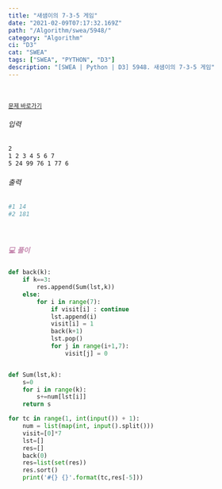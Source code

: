 ```yaml
---
title: "새샘이의 7-3-5 게임"
date: "2021-02-09T07:17:32.169Z"
path: "/Algorithm/swea/5948/"
category: "Algorithm"
ci: "D3"
cat: "SWEA"
tags: ["SWEA", "PYTHON", "D3"]
description: "[SWEA | Python | D3] 5948. 새샘이의 7-3-5 게임"
---
```


<br />

<a href="https://swexpertacademy.com/main/code/problem/problemDetail.do?problemLevel=3&contestProbId=AWZ2IErKCwUDFAUQ&categoryId=AWZ2IErKCwUDFAUQ&categoryType=CODE&problemTitle=&orderBy=FIRST_REG_DATETIME&selectCodeLang=PYTHON&select-1=3&pageSize=10&pageIndex=2"><small>문제 바로가기</small></a>

###### 입력

```sh
2
1 2 3 4 5 6 7
5 24 99 76 1 77 6
```

###### 출력

```sh
#1 14
#2 181
```

<br />

##### <h5 style="color:#C587AE;">💻 풀이</h5>

```python
def back(k):
    if k==3:
        res.append(Sum(lst,k))
    else:
        for i in range(7):
            if visit[i] : continue
            lst.append(i)
            visit[i] = 1
            back(k+1)
            lst.pop()
            for j in range(i+1,7):
                visit[j] = 0


def Sum(lst,k):
    s=0
    for i in range(k):
        s+=num[lst[i]]
    return s

for tc in range(1, int(input()) + 1):
    num = list(map(int, input().split()))
    visit=[0]*7
    lst=[]
    res=[]
    back(0)
    res=list(set(res))
    res.sort()
    print('#{} {}'.format(tc,res[-5]))
```

